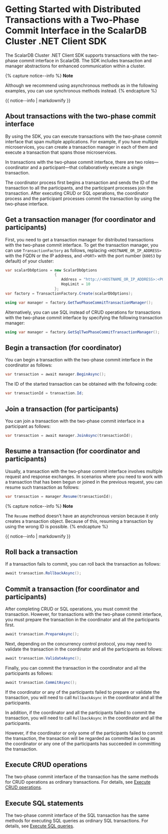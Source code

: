 # Getting Started with Distributed Transactions with a Two-Phase Commit Interface in the ScalarDB Cluster .NET Client SDK

The ScalarDB Cluster .NET Client SDK supports transactions with the two-phase commit interface in ScalarDB. The SDK includes transaction and manager abstractions for enhanced communication within a cluster.

{% capture notice--info %}
**Note**

Although we recommend using asynchronous methods as in the following examples, you can use synchronous methods instead.
{% endcapture %}

<div class="notice--info">{{ notice--info | markdownify }}</div>

## About transactions with the two-phase commit interface

By using the SDK, you can execute transactions with the two-phase commit interface that span multiple applications. For example, if you have multiple microservices, you can create a transaction manager in each of them and execute a transaction that spans those microservices.

In transactions with the two-phase commit interface, there are two roles—coordinator and a participant—that collaboratively execute a single transaction.

The coordinator process first begins a transaction and sends the ID of the transaction to all the participants, and the participant processes join the transaction. After executing CRUD or SQL operations, the coordinator process and the participant processes commit the transaction by using the two-phase interface.

## Get a transaction manager (for coordinator and participants)

First, you need to get a transaction manager for distributed transactions with the two-phase commit interface. To get the transaction manager, you can use `TransactionFactory` as follows, replacing `<HOSTNAME_OR_IP_ADDRESS>` with the FQDN or the IP address, and `<PORT>` with the port number (`60053` by default) of your cluster:

```c#
var scalarDbOptions = new ScalarDbOptions
                      {
                         Address = "http://<HOSTNAME_OR_IP_ADDRESS>:<PORT>",
                         HopLimit = 10
                      };
var factory = TransactionFactory.Create(scalarDbOptions);

using var manager = factory.GetTwoPhaseCommitTransactionManager();
```

Alternatively, you can use SQL instead of CRUD operations for transactions with the two-phase commit interface by specifying the following transaction manager:

```c#
using var manager = factory.GetSqlTwoPhaseCommitTransactionManager();
```

## Begin a transaction (for coordinator)

You can begin a transaction with the two-phase commit interface in the coordinator as follows:

```c#
var transaction = await manager.BeginAsync();
```

The ID of the started transaction can be obtained with the following code:

```c#
var transactionId = transaction.Id;
```

## Join a transaction (for participants)

You can join a transaction with the two-phase commit interface in a participant as follows:

```c#
var transaction = await manager.JoinAsync(transactionId);
```

## Resume a transaction (for coordinator and participants)

Usually, a transaction with the two-phase commit interface involves multiple request and response exchanges. In scenarios where you need to work with a transaction that has been begun or joined in the previous request, you can resume such transaction as follows:

```c#
var transaction = manager.Resume(transactionId);
```

{% capture notice--info %}
**Note**

The `Resume` method doesn't have an asynchronous version because it only creates a transaction object. Because of this, resuming a transaction by using the wrong ID is possible.
{% endcapture %}

<div class="notice--info">{{ notice--info | markdownify }}</div>

## Roll back a transaction

If a transaction fails to commit, you can roll back the transaction as follows:

```c#
await transaction.RollbackAsync();
```

## Commit a transaction (for coordinator and participants)

After completing CRUD or SQL operations, you must commit the transaction. However, for transactions with the two-phase commit interface, you must prepare the transaction in the coordinator and all the participants first.

```c#
await transaction.PrepareAsync();
```

Next, depending on the concurrency control protocol, you may need to validate the transaction in the coordinator and all the participants as follows:

```c#
await transaction.ValidateAsync();
```

Finally, you can commit the transaction in the coordinator and all the participants as follows:

```c#
await transaction.CommitAsync();
```

If the coordinator or any of the participants failed to prepare or validate the transaction, you will need to call `RollbackAsync` in the coordinator and all the participants.

In addition, if the coordinator and all the participants failed to commit the transaction, you will need to call `RollbackAsync` in the coordinator and all the participants.

However, if the coordinator or only some of the participants failed to commit the transaction, the transaction will be regarded as committed as long as the coordinator or any one of the participants has succeeded in committing the transaction.

## Execute CRUD operations

The two-phase commit interface of the transaction has the same methods for CRUD operations as ordinary transactions. For details, see [Execute CRUD operations](getting-started-with-distributed-transactions.md#execute-crud-operations).

## Execute SQL statements

The two-phase commit interface of the SQL transaction has the same methods for executing SQL queries as ordinary SQL transactions. For details, see [Execute SQL queries](getting-started-with-distributed-sql-transactions.md#execute-sql-queries).

